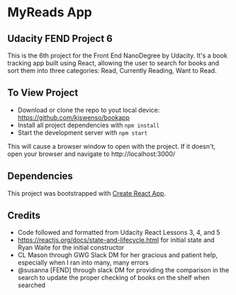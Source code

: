 # MyReads App
## Udacity FEND Project 6

This is the 6th project for the Front End NanoDegree by Udacity. It's a book tracking app built using React, allowing the user to search for books and sort them into three categories: Read, Currently Reading, Want to Read. 

## To View Project

* Download or clone the repo to yout local device: https://github.com/kjswenso/bookapp
* Install all project dependencies with `npm install`
* Start the development server with `npm start`

This will cause a browser window to open with the project. If it doesn't, open your browser and navigate to http://localhost:3000/

## Dependencies 

This project was bootstrapped with [Create React App](https://github.com/facebookincubator/create-react-app). 

## Credits

* Code followed and formatted from Udacity React Lessons 3, 4, and 5
* https://reactjs.org/docs/state-and-lifecycle.html for initial state and Ryan Waite for the initial constructor 
* CL Mason through GWG Slack DM for her gracious and patient help, especially when I ran into many, many errors 
* @susanna [FEND] through slack DM for providing the comparison in the search to update the proper checking of books on the shelf when searched